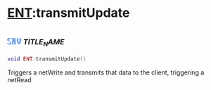 # [ENT](../ent/README.md):transmitUpdate

### <img src="../../.gitbook/assets/server.png" width="32" height="32" /> $TITLE_NAME$

```lua
void ENT:transmitUpdate()
```

Triggers a netWrite and transmits that data to the client, triggering a netRead<br>
